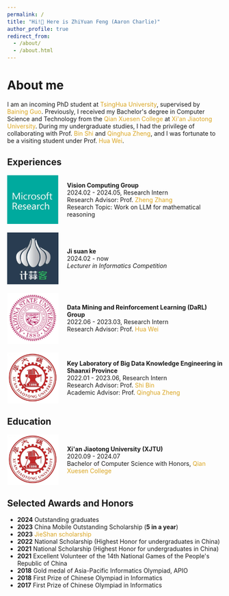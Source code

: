 ```yaml
---
permalink: /
title: "Hi!👋 Here is ZhiYuan Feng (Aaron Charlie)"
author_profile: true
redirect_from: 
  - /about/
  - /about.html
---
```


About me
======

<p>I am an incoming PhD student at <a href="https://www.tsinghua.edu.cn/" style="color:#DAA520; text-decoration:none;">TsingHua University</a>, supervised by <a href="https://www.microsoft.com/en-us/research/people/bainguo/" style="color:#DAA520; text-decoration:none;">Baining Guo</a>. Previously, I received my Bachelor's degree in Computer Science and Technology from the <a href="http://bjb.xjtu.edu.cn/" style="color:#DAA520; text-decoration:none;">Qian Xuesen College</a> at <a href="https://www.xjtu.edu.cn/" style="color:#DAA520; text-decoration:none;">Xi'an Jiaotong University</a>. During my undergraduate studies, I had the privilege of collaborating with Prof. <a href="https://gr.xjtu.edu.cn/en/web/shibin/home" style="color:#DAA520; text-decoration:none;">Bin Shi</a> and <a href="https://www.tongji.edu.cn/info/1122/35385.htm" style="color:#DAA520; text-decoration:none;">Qinghua Zheng</a>, and I was fortunate to be a visiting student under Prof. <a href="https://www.public.asu.edu/~hwei27/" style="color:#DAA520; text-decoration:none;">Hua Wei</a>.</p>

## Experiences

<!-- <div style="display: flex; align-items: center; margin-bottom: 20px;">
    <img src="https://example.com/ucberkeley-logo.png" alt="UC Berkeley Logo" width="60" style="margin-right: 20px;"/>
    <div>
        <strong>University of California, Berkeley</strong><br/>
        2024.8 -<br/>
        <em>Incoming PhD Student</em><br/>
        Advisor: Prof. <a href="https://www.example.com/jitendra-malik" style="color:#DAA520; text-decoration:none;">Jitendra Malik</a>, 
        Prof. <a href="https://www.example.com/pieter-abbeel" style="color:#DAA520; text-decoration:none;">Pieter Abbeel</a>, 
        Prof. <a href="https://www.example.com/alyosha-efros" style="color:#DAA520; text-decoration:none;">Alyosha Efros</a>
    </div>
</div>

<div style="display: flex; align-items: center; margin-bottom: 20px;">
    <img src="https://example.com/stanford-logo.png" alt="Stanford University Logo" width="60" style="margin-right: 20px;"/>
    <div>
        <strong>Stanford University</strong><br/>
        2023.02 - Present<br/>
        <em>Visiting Research Student through the UGVR Program</em><br/>
        Research Advisor: Prof. <a href="https://www.example.com/leonidas-guibas" style="color:#DAA520; text-decoration:none;">Leonidas J. Guibas</a>
    </div>
</div>

<div style="display: flex; align-items: center; margin-bottom: 20px;">
    <img src="https://example.com/nvidia-logo.png" alt="NVIDIA Logo" width="60" style="margin-right: 20px;"/>
    <div>
        <strong>NVIDIA GEAR Lab</strong><br/>
        2024.2 - 2024.7<br/>
        <em>Research Intern, lead of Humanoid Whole-body Control project</em><br/>
        Research Advisor: Dr. <a href="https://www.example.com/jim-fan" style="color:#DAA520; text-decoration:none;">Jim Fan</a>, 
        Prof. <a href="https://www.example.com/yuke-zhu" style="color:#DAA520; text-decoration:none;">Yuke Zhu</a>
    </div>
</div>

<div style="display: flex; align-items: center; margin-bottom: 20px;">
    <img src="https://example.com/bigai-logo.png" alt="BIGAI Logo" width="60" style="margin-right: 20px;"/>
    <div>
        <strong>Beijing Institute for General Artificial Intelligence (BIGAI)</strong><br/>
        2021.12 - Present<br/>
        <em>Research Intern</em><br/>
        Research Advisor: Dr. <a href="https://www.example.com/siyuan-huang" style="color:#DAA520; text-decoration:none;">Siyuan Huang</a><br/>
        Academic Advisor: Prof. <a href="https://www.example.com/song-chun-zhu" style="color:#DAA520; text-decoration:none;">Song-Chun Zhu</a>
    </div>
</div>-->

<div style="display: flex; align-items: center; margin-bottom: 20px;">
    <img src="/images/msr.png" alt="microsoft research Logo" width="120" style="margin-right: 20px;"/>
    <div>
        <strong>Vision Computing Group</strong><br/>
        2024.02 - 2024.05, Research Intern<br/>
        Research Advisor: Prof. <a href="https://stupidzz.github.io/" style="color:#DAA520; text-decoration:none;">Zheng Zhang</a><br/>
        Research Topic: Work on LLM for mathematical reasoning
    </div>
</div> 

<div style="display: flex; align-items: center; margin-bottom: 20px;">
    <img src="/images/jisuanke_logo.png" alt="jisuanke Logo" width="120" style="margin-right: 20px;"/>
    <div>
        <strong>Ji suan ke</strong><br/>
        2024.02 - now<br/>
        <em>Lecturer in Informatics Competition</em><br/>
    </div>
</div> 

<div style="display: flex; align-items: center; margin-bottom: 20px;">
    <img src="/images/asu_logo.png" alt="ASU Logo" width="120" style="margin-right: 20px;"/>
    <div>
        <strong>Data Mining and Reinforcement Learning (DaRL) Group</strong><br/>
        2022.06 - 2023.03, Research Intern<br/>
        Research Advisor: Prof. <a href="https://www.public.asu.edu/~hwei27/" style="color:#DAA520; text-decoration:none;">Hua Wei</a>
    </div>
</div> 

<div style="display: flex; align-items: center; margin-bottom: 20px;">
    <img src="/images/xjtu_logo.png" alt="Xi'an Jiaotong University Logo" width="120" style="margin-right: 20px;"/>
    <div>
        <strong>Key Laboratory of Big Data Knowledge Engineering in Shaanxi Province</strong><br/>
        2022.01 - 2023.06, Research Intern<br/>
        Research Advisor: Prof. <a href="https://gr.xjtu.edu.cn/en/web/shibin/home" style="color:#DAA520; text-decoration:none;">Shi Bin</a><br/>
        Academic Advisor: Prof. <a href="https://www.tongji.edu.cn/info/1122/35385.htm" style="color:#DAA520; text-decoration:none;">Qinghua Zheng</a>
    </div>
</div>

## Education

<div style="display: flex; align-items: center; margin-bottom: 20px;">
    <img src="/images/xjtu_logo.png" alt="Xi'an Jiaotong University Logo" width="120" style="margin-right: 20px;"/>
    <div>
        <strong>Xi'an Jiaotong University (XJTU)</strong><br/>
        2020.09 - 2024.07<br/>
        Bachelor of Computer Science with Honors, <a href="http://bjb.xjtu.edu.cn/" style="color:#DAA520; text-decoration:none;">Qian Xuesen College</a><br/>
    </div>
</div>



## Selected Awards and Honors

- **2024** Outstanding graduates
- **2023** China Mobile Outstanding Scholarship (**5 in a year**)
- **2023** <a href="http://www.ef.xjtu.edu.cn/info/1026/7399.htm" style="color:#DAA520; text-decoration:none;">JieShan scholarship</a>
- **2022** National Scholarship (Highest Honor for undergraduates in China)
- **2021** National Scholarship (Highest Honor for undergraduates in China)
- **2021** Excellent Volunteer of the 14th National Games of the People's Republic of China
- **2018** Gold medal of Asia-Pacific Informatics Olympiad, APIO
- **2018** First Prize of Chinese Olympiad in Informatics
- **2017** First Prize of Chinese Olympiad in Informatics

